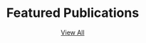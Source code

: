 ---
widget: featured
widget_id: Featured-Publications
headless: true
weight: 4
title: Featured Publications
subtitle: "[View All](/publication)"
active: true
content:
  page_type: publication
  count: 0
  filters:
    author: ""
    category: ""
    publication_type: ""
    tag: ""
  order: desc
design:
  view: 3
---